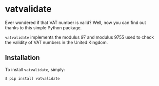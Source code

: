 # vatvalidate

Ever wondered if that VAT number is valid? Well, now you can find out thanks to this simple Python package.

`vatvalidate` implements the modulus 97 and modulus 9755 used to check the validity of VAT numbers in the United Kingdom.

## Installation

To install `vatvalidate`, simply:

``` shell
$ pip install vatvalidate
```
